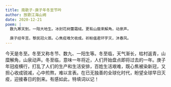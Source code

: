 ```yaml
---
title: 南歌子·庚子年冬至节吟
author: 放歌江海山阙
date: 2020-12-21
poem: |
  数九寒天到，一阳大地生。冰封花树蕾霜绒。更有山糜来解角，动泉声。

  庚子经年苦，黎民冠火蒸。心焦疫难欠收成。祈盼瘟君环宇灭，沐春风。
---
```


今天是冬至。冬至又称冬节、数九、一阳生等。冬至临，天气渐长，枯村返青，山糜解角，山泉动声。冬至临，意味一年将近，人们开始盘点即将过去的一年。庚子年冠疫横行，打乱了人们的生产和生活安排，百姓生活艰难，既心焦被染新冠，又担心收成锐减，心中煎熬，难以言表。在已无独善的全球化时代，盼望全球早日灭疫，迎接春日的到来。有感如此，特填词以记！
